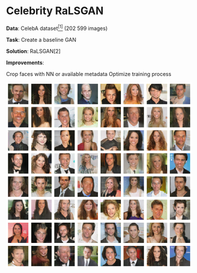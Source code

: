 # Celebrity RaLSGAN

__Data__: CelebA dataset[<sup>[1]</sup>](https://arxiv.org/abs/1807.00734) (202 599 images)

__Task__: Create a baseline GAN 

__Solution__: RaLSGAN[2]

__Improvements__:

Crop faces with NN or available metadata
Optimize training process

![](example_output.png)
